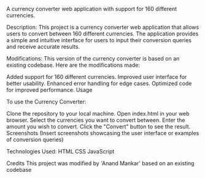 A currency converter web application with support for 160 different currencies.

Description:
This project is a currency converter web application that allows users to convert between 160 different currencies. The application provides a simple and intuitive interface for users to input their conversion queries and receive accurate results.

Modifications:
This version of the currency converter is based on an existing codebase. Here are the modifications made:

Added support for 160 different currencies.
Improved user interface for better usability.
Enhanced error handling for edge cases.
Optimized code for improved performance.
Usage

To use the Currency Converter:

Clone the repository to your local machine.
Open index.html in your web browser.
Select the currencies you want to convert between.
Enter the amount you wish to convert.
Click the "Convert" button to see the result.
Screenshots
(Insert screenshots showcasing the user interface or examples of conversion queries)

Technologies Used:
HTML
CSS
JavaScript

Credits
This project was modified by 'Anand Mankar' based on an existing codebase